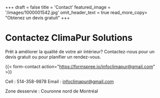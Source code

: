 +++
draft = false
title = 'Contact'
featured_image = '/images/1000001542.jpg'
omit_header_text = true
read_more_copy= "Obtenez un devis gratuit"
+++

# Contactez ClimaPur Solutions

Prêt à améliorer la qualité de votre air intérieur? Contactez-nous pour un devis gratuit ou pour planifier un rendez-vous.

{{< form-contact action="https://formspree.io/infoclimapur@gmail.com" >}}

Cell : 514-358-9878
Email : infoclimapur@gmail.com

Zone desservie : Couronne nord de Montréal